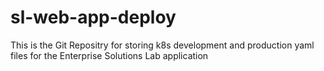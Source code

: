 # sl-web-app-deploy
This is the Git Repositry for storing k8s development and production yaml files for the Enterprise Solutions Lab application
